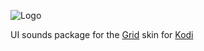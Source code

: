 ![Logo](http://i.imgur.com/n8paldq.png)

UI sounds package for the [Grid](https://github.com/jeroenpardon/skin.grid) skin for [Kodi](http://www.kodi.tv/)
